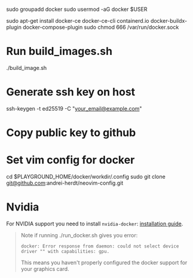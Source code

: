 
sudo groupadd docker
sudo usermod -aG docker $USER

sudo apt-get install docker-ce docker-ce-cli containerd.io docker-buildx-plugin docker-compose-plugin
sudo chmod 666 /var/run/docker.sock

# Run build_images.sh
./build_image.sh

# Generate ssh key on host
ssh-keygen -t ed25519 -C "your_email@example.com"

# Copy public key to github

# Set vim config for docker
cd $PLAYGROUND_HOME/docker/workdir/.config
sudo git clone git@github.com:andrei-herdt/neovim-config.git

# Nvidia
For NVIDIA support you need to install `nvidia-docker`: [installation guide](https://docs.nvidia.com/datacenter/cloud-native/container-toolkit/install-guide.html#docker). 

> Note if running ./run_docker.sh gives you error:
> ```
> docker: Error response from daemon: could not select device driver "" with capabilities: gpu.
> ```
> This means you haven't properly configured the docker support for your graphics card.
